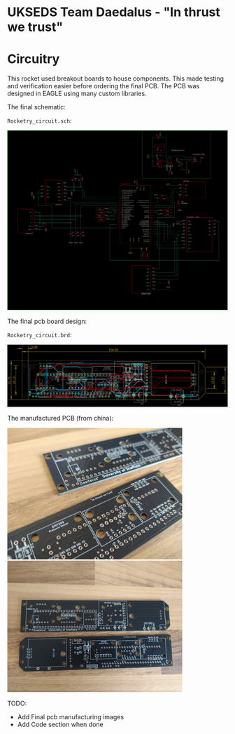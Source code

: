 # UKSEDS Team Daedalus - "In thrust we trust"

# Circuitry
This rocket used breakout boards to house components. This made testing and verification easier before ordering the final PCB. The PCB was designed in EAGLE using many custom libraries. 

The final schematic:

`Rocketry_circuit.sch`:

<img src = https://github.com/robosam2003/UKSEDS_Daedalus/blob/main/resources/schProduction.png >


The final pcb board design:

`Rocketry_circuit.brd`:

<img src = https://github.com/robosam2003/UKSEDS_Daedalus/blob/main/resources/brdProduction.png>


The manufactured PCB (from china):   

<img src = https://github.com/robosam2003/UKSEDS_Daedalus/blob/main/resources/nakedBoard1.jpg width = 400> <img src = https://github.com/robosam2003/UKSEDS_Daedalus/blob/main/resources/nakedBoard2.jpg width = 400>

TODO: 
- Add Final pcb manufacturing images
- Add Code section when done 
